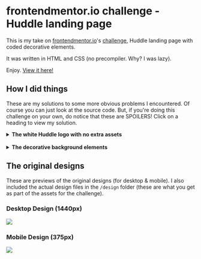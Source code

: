 # frontendmentor.io challenge - Huddle landing page

This is my take on [frontendmentor.io](http://frontendmentor.io)'s [challenge](https://www.frontendmentor.io/challenges/huddle-landing-page-596348), Huddle landing page with coded decorative elements.

It was written in HTML and CSS (no precompiler. Why? I was lazy).

Enjoy. [View it here!](https://stavlocker.github.io/huddle-decorative-challenge/)

## How I did things

These are my solutions to some more obvious problems I encountered. Of course you can just look at the source code. But, if you're doing this challenge on your own, do notice that these are SPOILERS! Click on a heading to view my solution.
<details>
  <summary><b>The white Huddle logo with no extra assets</b></summary><blockquote>
  I used <a href="https://developer.mozilla.org/en-US/docs/Web/CSS/filter">filters</a> to turn the image grayscale, and then boosted the brightness to 1000% so everything was white.

  ```css
  filter: grayscale(100%) brightness(1000%);
  ```
</blockquote></details>
<br />
<details>
  <summary><b>The decorative background elements</b></summary><blockquote>
  This one was pretty difficult, and also isn't easy to explain. So here's a <a href="https://github.com/stavlocker/huddle-decorative-challenge/blob/bc55aae08519a6be556c1826ddd111d9e042a583/style.css#L51">link</a> to the source code where I coded it.
  </blockquote></details>

## The original designs
These are previews of the original designs (for desktop & mobile). I also included the actual design files in the `/design` folder (these are what you get as part of the assets for the challenge).

### Desktop Design (1440px)
![](https://api.frontendmentor.io/wp-content/uploads/2019/01/desktop-preview.jpg)

### Mobile Design (375px)
![](https://api.frontendmentor.io/wp-content/uploads/2019/01/mobile-preview.jpg)
